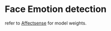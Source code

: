 # Face Emotion detection

refer to [Affectsense](https://github.com/Tawheed-tariq/AffectSense) for model weights.

